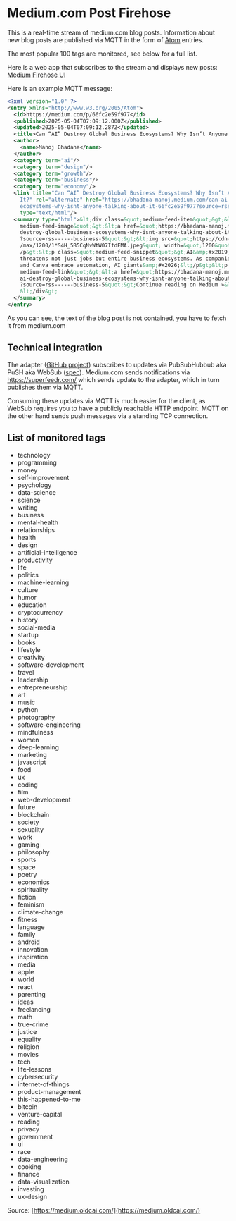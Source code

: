 # Medium.com Post Firehose

This is a real-time stream of medium.com blog posts. Information about new blog posts
are published via MQTT in the form of [Atom](https://en.wikipedia.org/wiki/Atom_(web_standard)) entries.

The most popular 100 tags are monitored, see below for a full list.

Here is a web app that subscribes to the stream and displays new posts: [Medium Firehose UI](https://stefan-hudelmaier.github.io/medium-firehose-ui/)

Here is an example MQTT message:

```xml
<?xml version="1.0" ?>
<entry xmlns="http://www.w3.org/2005/Atom">
  <id>https://medium.com/p/66fc2e59f977</id>
  <published>2025-05-04T07:09:12.000Z</published>
  <updated>2025-05-04T07:09:12.287Z</updated>
  <title>Can “AI” Destroy Global Business Ecosystems? Why Isn’t Anyone Talking About It?</title>
  <author>
    <name>Manoj Bhadana</name>
  </author>
  <category term="ai"/>
  <category term="design"/>
  <category term="growth"/>
  <category term="business"/>
  <category term="economy"/>
  <link title="Can “AI” Destroy Global Business Ecosystems? Why Isn’t Anyone Talking About 
    It?" rel="alternate" href="https://bhadana-manoj.medium.com/can-ai-destroy-global-business-
    ecosystems-why-isnt-anyone-talking-about-it-66fc2e59f977?source=rss------business-5" 
    type="text/html"/>
  <summary type="html">&lt;div class=&quot;medium-feed-item&quot;&gt;&lt;p class=&quot;
    medium-feed-image&quot;&gt;&lt;a href=&quot;https://bhadana-manoj.medium.com/can-ai-
    destroy-global-business-ecosystems-why-isnt-anyone-talking-about-it-66fc2e59f977
    ?source=rss------business-5&quot;&gt;&lt;img src=&quot;https://cdn-images-1.medium.com
    /max/1200/1*S4H_5B5CqNvWtW07IfdFMA.jpeg&quot; width=&quot;1200&quot;&gt;&lt;/a&gt;&lt;
    /p&gt;&lt;p class=&quot;medium-feed-snippet&quot;&gt;AI&amp;#x2019;s rapid rise
    threatens not just jobs but entire business ecosystems. As companies like Duolingo
    and Canva embrace automation, AI giants&amp;#x2026;&lt;/p&gt;&lt;p class=&quot;
    medium-feed-link&quot;&gt;&lt;a href=&quot;https://bhadana-manoj.medium.com/can-
    ai-destroy-global-business-ecosystems-why-isnt-anyone-talking-about-it-66fc2e59f977
    ?source=rss------business-5&quot;&gt;Continue reading on Medium »&lt;/a&gt;&lt;/p&gt;
    &lt;/div&gt;
  </summary>
</entry>
```

As you can see, the text of the blog post is not contained, you have to fetch it from medium.com

## Technical integration

The adapter ([GitHub project](https://github.com/stefan-hudelmaier/gcmb-medium-firehose)) subscribes to updates via PubSubHubbub aka PuSH aka WebSub ([spec](https://www.w3.org/TR/websub/)).
Medium.com sends notifications via https://superfeedr.com/ which sends update to the adapter, which in turn publishes them via MQTT.

Consuming these updates via MQTT is much easier for the client, as WebSub requires you to have a publicly reachable HTTP endpoint. MQTT on the other hand
sends push messages via a standing TCP connection.

## List of monitored tags

* technology
* programming
* money
* self-improvement
* psychology
* data-science
* science
* writing
* business
* mental-health
* relationships
* health
* design
* artificial-intelligence
* productivity
* life
* politics
* machine-learning
* culture
* humor
* education
* cryptocurrency
* history
* social-media
* startup
* books
* lifestyle
* creativity
* software-development
* travel
* leadership
* entrepreneurship
* art
* music
* python
* photography
* software-engineering
* mindfulness
* women
* deep-learning
* marketing
* javascript
* food
* ux
* coding
* film
* web-development
* future
* blockchain
* society
* sexuality
* work
* gaming
* philosophy
* sports
* space
* poetry
* economics
* spirituality
* fiction
* feminism
* climate-change
* fitness
* language
* family
* android
* innovation
* inspiration
* media
* apple
* world
* react
* parenting
* ideas
* freelancing
* math
* true-crime
* justice
* equality
* religion
* movies
* tech
* life-lessons
* cybersecurity
* internet-of-things
* product-management
* this-happened-to-me
* bitcoin
* venture-capital
* reading
* privacy
* government
* ui
* race
* data-engineering
* cooking
* finance
* data-visualization
* investing
* ux-design

Source: [https://medium.oldcai.com/](https://medium.oldcai.com/)
